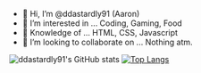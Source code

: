 - 👋 Hi, I’m @ddastardly91 (Aaron)
- 👀 I’m interested in ... Coding, Gaming, Food
- 🌱 Knowledge of ... HTML, CSS, Javascript
- 💞️ I’m looking to collaborate on ... Nothing atm.


![ddastardly91's GitHub stats](https://github-readme-stats.vercel.app/api?username=ddastardly91&show_icons=true&theme=dracula)
[![Top Langs](https://github-readme-stats.vercel.app/api/top-langs/?username=ddastardly91&theme=dracula)](https://github.com/anuraghazra/github-readme-stats)


<!---
ddastardly91/ddastardly91 is a ✨ special ✨ repository because its `README.md` (this file) appears on your GitHub profile.
You can click the Preview link to take a look at your changes.
--->
